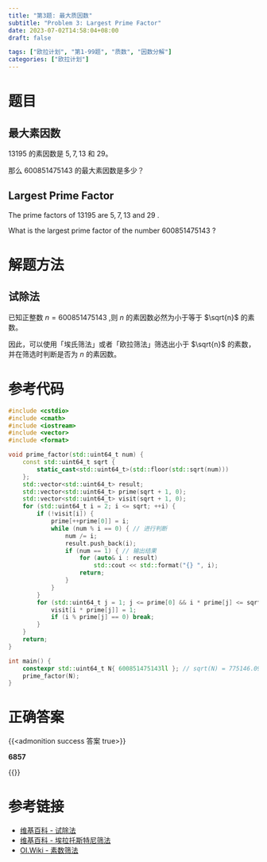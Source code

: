 ```yaml
---
title: "第3题: 最大质因数"
subtitle: "Problem 3: Largest Prime Factor"
date: 2023-07-02T14:58:04+08:00
draft: false

tags: ["欧拉计划", "第1-99题", "质数", "因数分解"]
categories: ["欧拉计划"]
---
```


# 题目

## 最大素因数

$13195$ 的素因数是 $5,7,13$ 和 $29$。

那么 $600851475143$ 的最大素因数是多少？

## Largest Prime Factor

The prime factors of $13195$ are $5,7,13$ and $29$ .

What is the largest prime factor of the number $600851475143$ ?

# 解题方法

## 试除法

已知正整数 $n=600851475143$ ,则 $n$ 的素因数必然为小于等于 $\sqrt{n}$ 的素数。

因此，可以使用「埃氏筛法」或者「欧拉筛法」筛选出小于 $\sqrt{n}$ 的素数，并在筛选时判断是否为 $n$ 的素因数。

# 参考代码

```C++
#include <cstdio>
#include <cmath>
#include <iostream>
#include <vector>
#include <format>

void prime_factor(std::uint64_t num) {
    const std::uint64_t sqrt {
        static_cast<std::uint64_t>(std::floor(std::sqrt(num)))
    };
    std::vector<std::uint64_t> result;
    std::vector<std::uint64_t> prime(sqrt + 1, 0);
    std::vector<std::uint64_t> visit(sqrt + 1, 0);
    for (std::uint64_t i = 2; i <= sqrt; ++i) {
        if (!visit[i]) {
            prime[++prime[0]] = i;
            while (num % i == 0) { // 进行判断 
                num /= i;
                result.push_back(i);
                if (num == 1) { // 输出结果
                    for (auto& i : result)
                        std::cout << std::format("{} ", i);
                    return;
                }
            }
        }
        for (std::uint64_t j = 1; j <= prime[0] && i * prime[j] <= sqrt; ++j) {
            visit[i * prime[j]] = 1;
            if (i % prime[j] == 0) break;
        }
    }
    return;
}

int main() {
    constexpr std::uint64_t N{ 600851475143ll }; // sqrt(N) = 775146.0992245268
    prime_factor(N);
}
```

<div class="hide">

# 正确答案

{{<admonition success 答案 true>}}

**6857**

{{</admonition >}}

</div>

# 参考链接

- [维基百科 - 试除法](https://zh.wikipedia.org/zh-cn/%E8%AF%95%E9%99%A4%E6%B3%95)
- [维基百科 - 埃拉托斯特尼筛法](https://zh.wikipedia.org/zh-cn/%E5%9F%83%E6%8B%89%E6%89%98%E6%96%AF%E7%89%B9%E5%B0%BC%E7%AD%9B%E6%B3%95)
- [OI.Wiki - 素数筛法](https://oi.wiki/math/number-theory/sieve/)